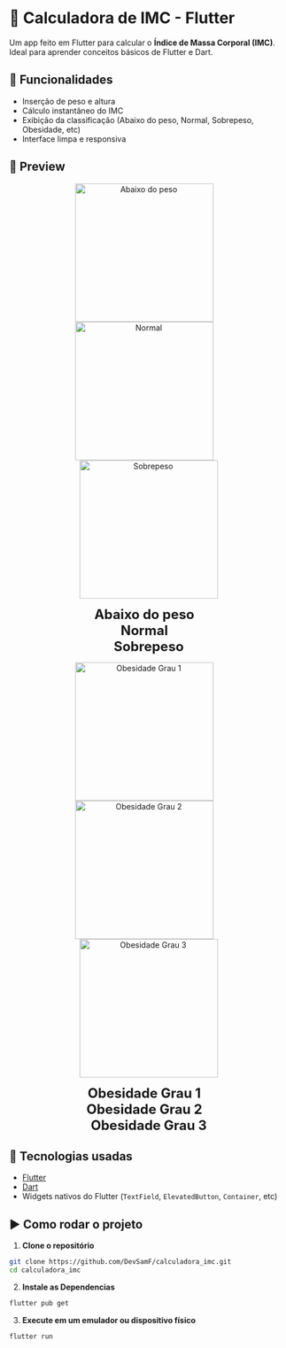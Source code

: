 # 🧮 Calculadora de IMC - Flutter

Um app feito em Flutter para calcular o **Índice de Massa Corporal (IMC)**. Ideal para aprender conceitos básicos de Flutter e Dart.


## 🚀 Funcionalidades

- Inserção de peso e altura
- Cálculo instantâneo do IMC
- Exibição da classificação (Abaixo do peso, Normal, Sobrepeso, Obesidade, etc)
- Interface limpa e responsiva

## 📱 Preview
<p align="center">
    <img src="images/abaixodopeso.jpg" alt="Abaixo do peso" width="250" style="margin-right: 16px;"/>
    <img src="images/pesonormal.jpg" alt="Normal" width="250" style="margin-right: 16px;"/>
    <img src="images/sobrepeso.jpg" alt="Sobrepeso" width="250"/>
</p>
<p align="center">
    <strong style="display:inline-block;width:250px;text-align:center; font-size:24px; margin-right:16px;">Abaixo do peso</strong>
    <strong style="display:inline-block;width:250px;text-align:center; font-size:24px; margin-right:16px;">Normal</strong>
    <strong style="display:inline-block;width:250px;text-align:center; font-size:24px;">Sobrepeso</strong>
</p>

<p align="center">
    <img src="images/obesidadegrau1.jpg" alt="Obesidade Grau 1" width="250" style="margin-right: 16px;"/>
    <img src="images/obesidadegrau2.jpg" alt="Obesidade Grau 2" width="250" style="margin-right: 16px;"/>
    <img src="images/obesidadegrau3.jpg" alt="Obesidade Grau 3" width="250"/>
</p>
<p align="center">
    <strong style="display:inline-block;width:250px;text-align:center; font-size:24px; margin-right:16px;">Obesidade Grau 1</strong>
    <strong style="display:inline-block;width:250px;text-align:center; font-size:24px; margin-right:16px;">Obesidade Grau 2</strong>
    <strong style="display:inline-block;width:250px;text-align:center; font-size:24px;">Obesidade Grau 3</strong>
</p>


## 🧰 Tecnologias usadas

- [Flutter](https://flutter.dev/)
- [Dart](https://dart.dev/)
- Widgets nativos do Flutter (`TextField`, `ElevatedButton`, `Container`, etc)

## ▶️ Como rodar o projeto

1. **Clone o repositório**

```bash
git clone https://github.com/DevSamF/calculadora_imc.git
cd calculadora_imc
```
2. **Instale as Dependencias**

```bash
flutter pub get
```

3. **Execute em um emulador ou dispositivo físico**

```bash
flutter run
```
